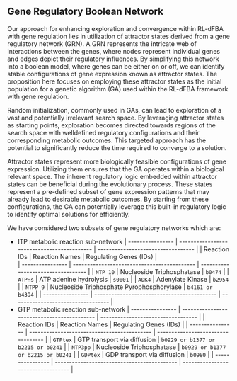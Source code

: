 ## Gene Regulatory Boolean Network
Our approach for enhancing exploration and convergence within RL-dFBA with gene regulation lies in utilization of attractor states derived from a gene regulatory network (GRN). A GRN represents the intricate web of interactions between the genes, where nodes represent individual genes and edges depict their regulatory influences. By simplifying this network into a boolean model, where genes can be either on or off, we can identify stable configurations of gene expression known as attractor states. The proposition here focuses on employing these attractor states as the initial population for a genetic algorithm (GA) used within the RL-dFBA framework with gene regulation. 

Random initialization, commonly used in GAs, can lead to exploration of a vast and potentially irrelevant search space. By leveraging attractor states as starting points, exploration becomes directed towards regions of the search space with welldefined regulatory configurations and their corresponding metabolic outcomes. This targeted approach has the potential to significantly reduce the time required to converge to a solution.

Attractor states represent more biologically feasible configurations of gene expression. Utilizing them ensures that the GA operates within a biological relevant space. The inherent regulatory logic embedded within attractor states can be beneficial during the evolutionary process. These states represent a pre-defined subset of gene expression patterns that may already lead to desirable metabolic outcomes. By starting from these configurations, the GA can potentially leverage this built-in regulatory logic to identify optimal solutions for efficiently.

We have considered two subsets of gene regulatory networks which are:
* ITP metabolic reaction sub-network
| ---------------- | ------------------------------------------- | ---------------------------------- |
| Reaction IDs     | Reaction Names                              | Regulating Genes (IDs)             |  
| ---------------- | ------------------------------------------- | ---------------------------------- |
| `NTP 10`         | Nucleoside Triphosphatase                   | `b0474`                            |
| `ATPHs`          | ATP adenine hydrolysis                      | `s0001`                            |
| `ADK4`           | Adenylate Kinase                            | `b2954`                            |
| `NTPP 9`         | Nucleoside Triphosphate Pyrophosphorylase   | `b4161 or b4394`                   |
| ---------------- | ------------------------------------------- | ---------------------------------- |
* GTP metabolic reaction sub-network
| ---------------- | ------------------------------------------- | ---------------------------------- |
| Reaction IDs     | Reaction Names                              | Regulating Genes (IDs)             |
| ---------------- | ------------------------------------------- | ---------------------------------- |
| `GTPtex`         | GTP transport via diffusion                 | `b0929 or b1377 or b2215 or b0241` |
| `NTP3pp`         | Nucleoside Triphosphatase                   | `b0929 or b1377 or b2215 or b0241` |
| `GDPtex`         | GDP transport via diffusion                 | `b0980`                            |
| ---------------- | ------------------------------------------- | ---------------------------------- |
